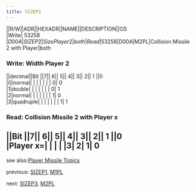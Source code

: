 ```yaml
---
title: SIZEP2
---
```

||R/W||ADR||HEXADR||NAME||DESCRIPTION||OS  
|Write| 53258 |$D00A|SIZEP2|Size Player 2|both  
|Read| 53258 |$D00A|M2PL|Collision Missile 2 with Player|both  
  
### Write: Width Player 2  
||decimal||Bit ||7|| 6|| 5|| 4|| 3|| 2|| 1 ||0  
|0|normal| | | | | | | 0| 0  
|1|double| | | | | | | 0| 1  
|2|normal| | | | | | | 1| 0  
|3|quadruple| | | | | | | 1| 1  
  
### Read: Collision Missile 2 with Player x  
  
||Bit ||7|| 6|| 5|| 4|| 3|| 2|| 1 ||0  
|Player x=| | | |  |3| 2| 1| 0  
---
see also:[Player Missile Topics](../Pm_topics/index.md)  
  
previous: [SIZEP1](../SIZEP1/index.md), [M1PL](../SIZEP1/index.md)  
  
next: [SIZEP3](../SIZEP3/index.md), [M2PL](../SIZEP3/index.md)  
